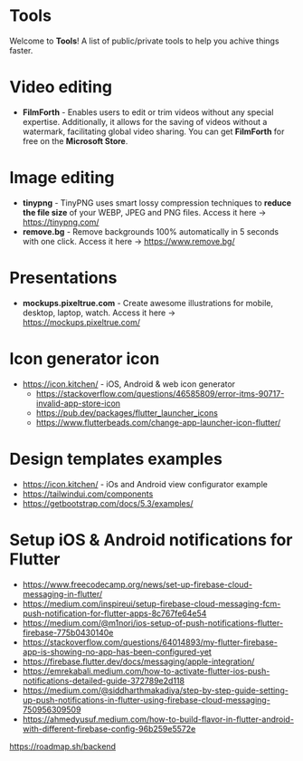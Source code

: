 # Tools
Welcome to **Tools**! A list of public/private tools to help you achive things faster.

# Video editing
- **FilmForth** - Enables users to edit or trim videos without any special expertise. Additionally, it allows for the saving of videos without a watermark, facilitating global video sharing. You can get **FilmForth** for free on the **Microsoft Store**.

# Image editing
- **tinypng** - TinyPNG uses smart lossy compression techniques to **reduce the file size** of your WEBP, JPEG and PNG files. Access it here -> https://tinypng.com/
- **remove.bg** - Remove backgrounds 100% automatically in 5 seconds with one click. Access it here -> https://www.remove.bg/


# Presentations
- **mockups.pixeltrue.com** - Create awesome illustrations for mobile, desktop, laptop, watch. Access it here -> https://mockups.pixeltrue.com/

# Icon generator icon
- https://icon.kitchen/ - iOS, Android & web icon generator
    - https://stackoverflow.com/questions/46585809/error-itms-90717-invalid-app-store-icon
    - https://pub.dev/packages/flutter_launcher_icons
    - https://www.flutterbeads.com/change-app-launcher-icon-flutter/
 





# Design templates examples
- https://icon.kitchen/ - iOs and Android view configurator example
- https://tailwindui.com/components
- https://getbootstrap.com/docs/5.3/examples/






# Setup iOS & Android notifications for Flutter
- https://www.freecodecamp.org/news/set-up-firebase-cloud-messaging-in-flutter/
- https://medium.com/inspireui/setup-firebase-cloud-messaging-fcm-push-notification-for-flutter-apps-8c767fe64e54
- https://medium.com/@m1nori/ios-setup-of-push-notifications-flutter-firebase-775b0430140e
- https://stackoverflow.com/questions/64014893/my-flutter-firebase-app-is-showing-no-app-has-been-configured-yet
- https://firebase.flutter.dev/docs/messaging/apple-integration/
- https://emrekabali.medium.com/how-to-activate-flutter-ios-push-notifications-detailed-guide-372789e2d118
- https://medium.com/@siddharthmakadiya/step-by-step-guide-setting-up-push-notifications-in-flutter-using-firebase-cloud-messaging-750956309509
- https://ahmedyusuf.medium.com/how-to-build-flavor-in-flutter-android-with-different-firebase-config-96b259e5572e



https://roadmap.sh/backend

